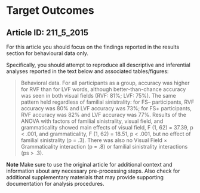 # Target Outcomes
## Article ID: 211_5_2015

For this article you should focus on the findings reported in the results section for behavioural data only.

Specifically, you should attempt to reproduce all descriptive and inferential analyses reported in the text below and associated tables/figures:

> Behavioral data. For all participants as a group, accuracy was higher for RVF than for LVF words, although better-than-chance accuracy was seen in both visual fields (RVF: 81%; LVF: 75%). The same pattern held regardless of familial sinistrality: for FS– participants, RVF accuracy was 80% and LVF accuracy was 73%; for FS+ participants, RVF accuracy was 82% and LVF accuracy was 77%. Results of the ANOVA with factors of familial sinistrality, visual field, and grammaticality showed main effects of visual field, F (1, 62) = 37.39, p < .001, and grammaticality, F (1, 62) = 18.51, p < .001, but no effect of familial sinistrality (p = .3). There was also no Visual Field × Grammaticality interaction (p = .8) or familial sinistrality interactions (ps > .3).

**Note**
Make sure to use the original article for additional context and information about any necessary pre-processing steps. Also check for additional supplementary materials that may provide supporting documentation for analysis procedures.

